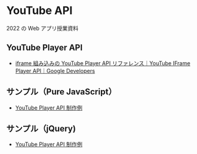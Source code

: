 # YouTube API

2022 の Web アプリ授業資料

## YouTube Player API

- [iframe 組み込みの YouTube Player API リファレンス｜YouTube IFrame Player API｜Google Developers](https://developers.google.com/youtube/iframe_api_reference?hl=ja)

## サンプル（Pure JavaScript）

- [YouTube Player API 制作例](https://tridentwebdesign.github.io/youtube/pureJs.html)



## サンプル（jQuery)

- [YouTube Player API 制作例](https://tridentwebdesign.github.io/youtube/player.html)
